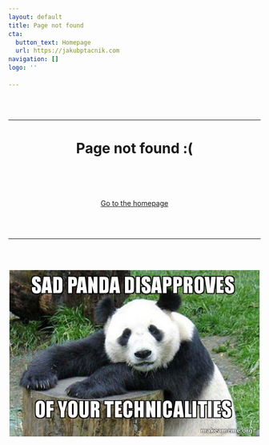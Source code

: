 ```yaml
---
layout: default
title: Page not found
cta:
  button_text: Homepage
  url: https://jakubptacnik.com
navigation: []
logo: ''

---
```

<br/><br/>

***

<h1 align="center">Page not found :( </h1>

<br/><br/>

<p align="center">     
<br> <a href="https://jakubptacnik.com">Go to the homepage</a> </p>

<br/><br/>

***

<br/><br/>

<p align="center">

<img width="500" src="/uploads/2021/07/05/sad-panda-disapproves.jpg" alt="Sad Panda Disapproves">

</p>